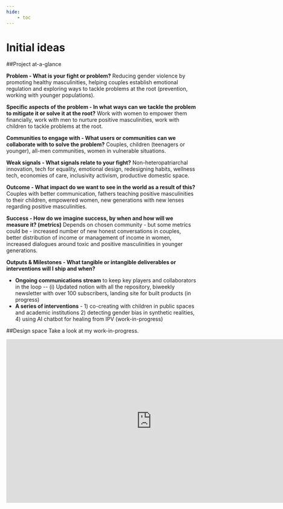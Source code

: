 ```yaml
---
hide:
    - toc
---
```


# Initial ideas

##Project at-a-glance

**Problem - What is your fight or problem?**
Reducing gender violence by promoting healthy masculinities, helping couples establish emotional regulation and exploring ways to tackle problems at the root (prevention, working with younger populations).

**Specific aspects of the problem - In what ways can we tackle the problem to mitigate it or solve it at the root?**
Work with women to empower them financially, work with men to nurture positive masculinities, work with children to tackle problems at the root.

**Communities to engage with - What users or communities can we collaborate with to solve the problem?**
Couples, children (teenagers or younger), all-men communities, women in vulnerable situations.

**Weak signals - What signals relate to your fight?**
Non-heteropatriarchal innovation, tech for equality, emotional design, redesigning habits, wellness tech, economies of care, inclusivity activism, productive domestic space.

**Outcome - What impact do we want to see in the world as a result of this?**
Couples with better communication, fathers teaching positive masculinities to their children, empowered women, new generations with new lenses regarding positive masculinities.

**Success - How do we imagine success, by when and how will we measure it? (metrics)**
Depends on chosen community - but some metrics could be - increased number of new honest conversations in couples, better distribution of income or management of income in women, increased dialogues around toxic and positive masculinities in younger generations.

**Outputs & Milestones - What tangible or intangible deliverables or interventions will I ship and when?**
- **Ongoing communications stream** to keep key players and collaborators in the loop -- (i) Updated notion with all the repository, biweekly newsletter with over 100 subscribers, landing site for built products (in progress)
- **A series of interventions** - 1) co-creating with children in public spaces and academic institutions 2) detecting gender bias in synthetic realities, 4) using AI chatbot for healing from IPV (work-in-progress)

##Design space
Take a look at my work-in-progress.

<iframe width="768" height="432" src="https://miro.com/app/live-embed/uXjVPOjdqPU=/?moveToViewport=3180,-1712,4353,1935&embedId=56301764747" frameborder="0" scrolling="no" allowfullscreen></iframe>
